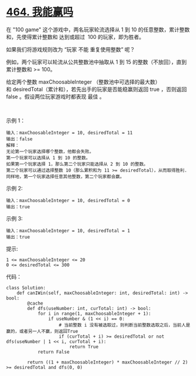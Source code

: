 # [464. 我能赢吗](https://leetcode.cn/problems/can-i-win/)

在 "100 game" 这个游戏中，两名玩家轮流选择从 1 到 10 的任意整数，累计整数和，先使得累计整数和 达到或超过  100 的玩家，即为胜者。

如果我们将游戏规则改为 “玩家 不能 重复使用整数” 呢？

例如，两个玩家可以轮流从公共整数池中抽取从 1 到 15 的整数（不放回），直到累计整数和 >= 100。

给定两个整数 maxChoosableInteger （整数池中可选择的最大数）和 desiredTotal（累计和），若先出手的玩家是否能稳赢则返回 true ，否则返回 false 。假设两位玩家游戏时都表现 最佳 。

 

示例 1：
```
输入：maxChoosableInteger = 10, desiredTotal = 11
输出：false
解释：
无论第一个玩家选择哪个整数，他都会失败。
第一个玩家可以选择从 1 到 10 的整数。
如果第一个玩家选择 1，那么第二个玩家只能选择从 2 到 10 的整数。
第二个玩家可以通过选择整数 10（那么累积和为 11 >= desiredTotal），从而取得胜利.
同样地，第一个玩家选择任意其他整数，第二个玩家都会赢。
```
示例 2:
```
输入：maxChoosableInteger = 10, desiredTotal = 0
输出：true
```
示例 3:
```
输入：maxChoosableInteger = 10, desiredTotal = 1
输出：true
```

提示:
```
1 <= maxChoosableInteger <= 20
0 <= desiredTotal <= 300
```

代码：
```python3
class Solution:
    def canIWin(self, maxChoosableInteger: int, desiredTotal: int) -> bool:
        @cache
        def dfs(useNumber: int, curTotal: int) -> bool:
            for i in range(1, maxChoosableInteger + 1):
                if useNumber & (1 << i) == 0:
                    # 当前整数 i 没有被选取过，则判断当前整数选取之后，当前人是赢的，或者另一人不赢，则返回True
                    if (curTotal + i) >= desiredTotal or not dfs(useNumber | 1 << i, curTotal + i):
                        return True
            return False

        return ((1 + maxChoosableInteger) * maxChoosableInteger // 2) >= desiredTotal and dfs(0, 0)
```